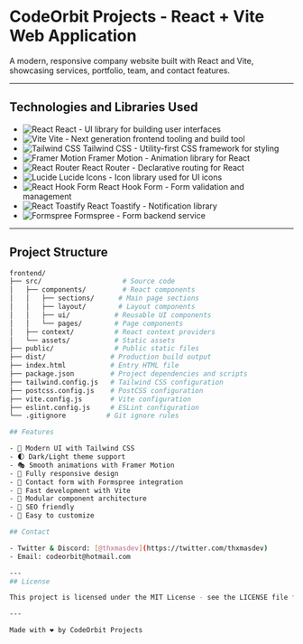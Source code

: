 # CodeOrbit Projects - React + Vite Web Application

A modern, responsive company website built with React and Vite, showcasing services, portfolio, team, and contact features.

---

## Technologies and Libraries Used

- ![React](https://img.shields.io/badge/React-61DAFB?logo=react&logoColor=white&style=flat-square) React - UI library for building user interfaces
- ![Vite](https://img.shields.io/badge/Vite-646CFF?logo=vite&logoColor=white&style=flat-square) Vite - Next generation frontend tooling and build tool
- ![Tailwind CSS](https://img.shields.io/badge/Tailwind_CSS-38B2AC?logo=tailwind-css&logoColor=white&style=flat-square) Tailwind CSS - Utility-first CSS framework for styling
- ![Framer Motion](https://img.shields.io/badge/Framer_Motion-0055FF?logo=framer&logoColor=white&style=flat-square) Framer Motion - Animation library for React
- ![React Router](https://img.shields.io/badge/React_Router-CA4245?logo=react-router&logoColor=white&style=flat-square) React Router - Declarative routing for React
- ![Lucide](https://img.shields.io/badge/Lucide-000000?logo=lucide&logoColor=white&style=flat-square) Lucide Icons - Icon library used for UI icons
- ![React Hook Form](https://img.shields.io/badge/React_Hook_Form-EC5990?logo=react-hook-form&logoColor=white&style=flat-square) React Hook Form - Form validation and management
- ![React Toastify](https://img.shields.io/badge/React_Toastify-FF6F61?logo=react-toastify&logoColor=white&style=flat-square) React Toastify - Notification library
- ![Formspree](https://img.shields.io/badge/Formspree-FF3E00?logo=formspree&logoColor=white&style=flat-square) Formspree - Form backend service

---
## Project Structure

```bash
frontend/
├── src/                    # Source code
│   ├── components/         # React components
│   │   ├── sections/      # Main page sections
│   │   ├── layout/        # Layout components
│   │   ├── ui/           # Reusable UI components
│   │   └── pages/        # Page components
│   ├── context/          # React context providers
│   └── assets/           # Static assets
├── public/               # Public static files
├── dist/                # Production build output
├── index.html           # Entry HTML file
├── package.json         # Project dependencies and scripts
├── tailwind.config.js   # Tailwind CSS configuration
├── postcss.config.js    # PostCSS configuration
├── vite.config.js       # Vite configuration
├── eslint.config.js     # ESLint configuration
└── .gitignore          # Git ignore rules

## Features

- 🎨 Modern UI with Tailwind CSS
- 🌓 Dark/Light theme support
- 🎭 Smooth animations with Framer Motion
- 📱 Fully responsive design
- 📝 Contact form with Formspree integration
- 🚀 Fast development with Vite
- 🧩 Modular component architecture
- 🎯 SEO friendly
- 🔧 Easy to customize

## Contact

- Twitter & Discord: [@thxmasdev](https://twitter.com/thxmasdev)
- Email: codeorbit@hotmail.com

---
## License

This project is licensed under the MIT License - see the LICENSE file for details.

---

Made with ❤️ by CodeOrbit Projects
